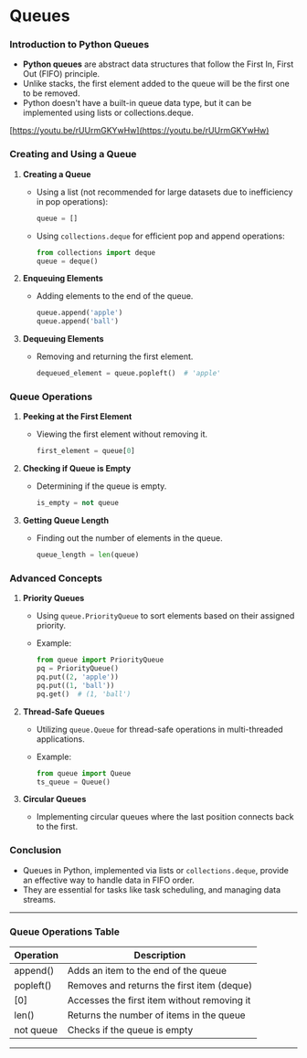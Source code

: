 # Queues

### Introduction to Python Queues

- **Python queues** are abstract data structures that follow the First In, First Out (FIFO) principle.
- Unlike stacks, the first element added to the queue will be the first one to be removed.
- Python doesn't have a built-in queue data type, but it can be implemented using lists or collections.deque.

[https://youtu.be/rUUrmGKYwHw](https://youtu.be/rUUrmGKYwHw)

### Creating and Using a Queue

1. **Creating a Queue**
    - Using a list (not recommended for large datasets due to inefficiency in pop operations):
        
        ```python
        queue = []
        
        ```
        
    - Using `collections.deque` for efficient pop and append operations:
        
        ```python
        from collections import deque
        queue = deque()
        
        ```
        
2. **Enqueuing Elements**
    - Adding elements to the end of the queue.
        
        ```python
        queue.append('apple')
        queue.append('ball')
        ```
        
3. **Dequeuing Elements**
    - Removing and returning the first element.
        
        ```python
        dequeued_element = queue.popleft()  # 'apple'
        ```
        

### Queue Operations

1. **Peeking at the First Element**
    - Viewing the first element without removing it.
        
        ```python
        first_element = queue[0]
        ```
        
2. **Checking if Queue is Empty**
    - Determining if the queue is empty.
        
        ```python
        is_empty = not queue
        ```
        
3. **Getting Queue Length**
    - Finding out the number of elements in the queue.
        
        ```python
        queue_length = len(queue)
        ```
        

### Advanced Concepts

1. **Priority Queues**
    - Using `queue.PriorityQueue` to sort elements based on their assigned priority.
    - Example:
        
        ```python
        from queue import PriorityQueue
        pq = PriorityQueue()
        pq.put((2, 'apple'))
        pq.put((1, 'ball'))
        pq.get()  # (1, 'ball')
        ```
        
2. **Thread-Safe Queues**
    - Utilizing `queue.Queue` for thread-safe operations in multi-threaded applications.
    - Example:
        
        ```python
        from queue import Queue
        ts_queue = Queue()
        
        ```
        
3. **Circular Queues**
    - Implementing circular queues where the last position connects back to the first.

### Conclusion

- Queues in Python, implemented via lists or `collections.deque`, provide an effective way to handle data in FIFO order.
- They are essential for tasks like task scheduling, and managing data streams.

---

### Queue Operations Table

| Operation | Description |
| --- | --- |
| append() | Adds an item to the end of the queue |
| popleft() | Removes and returns the first item (deque) |
| [0] | Accesses the first item without removing it |
| len() | Returns the number of items in the queue |
| not queue | Checks if the queue is empty |

---